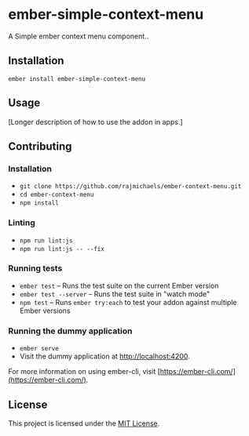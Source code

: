 ember-simple-context-menu
==============================================================================

A Simple ember context menu component..

Installation
------------------------------------------------------------------------------

```
ember install ember-simple-context-menu
```


Usage
------------------------------------------------------------------------------

[Longer description of how to use the addon in apps.]


Contributing
------------------------------------------------------------------------------

### Installation

* `git clone https://github.com/rajmichaels/ember-context-menu.git`
* `cd ember-context-menu`
* `npm install`

### Linting

* `npm run lint:js`
* `npm run lint:js -- --fix`

### Running tests

* `ember test` – Runs the test suite on the current Ember version
* `ember test --server` – Runs the test suite in "watch mode"
* `npm test` – Runs `ember try:each` to test your addon against multiple Ember versions

### Running the dummy application

* `ember serve`
* Visit the dummy application at [http://localhost:4200](http://localhost:4200).

For more information on using ember-cli, visit [https://ember-cli.com/](https://ember-cli.com/).

License
------------------------------------------------------------------------------

This project is licensed under the [MIT License](LICENSE.md).
